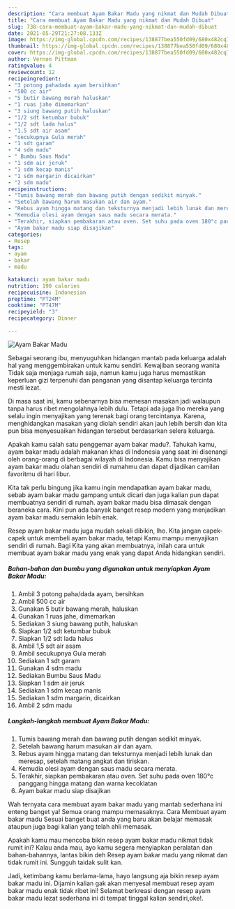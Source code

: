 ```yaml
---
description: "Cara membuat Ayam Bakar Madu yang nikmat dan Mudah Dibuat"
title: "Cara membuat Ayam Bakar Madu yang nikmat dan Mudah Dibuat"
slug: 738-cara-membuat-ayam-bakar-madu-yang-nikmat-dan-mudah-dibuat
date: 2021-05-29T21:27:08.133Z
image: https://img-global.cpcdn.com/recipes/138877bea550fd09/680x482cq70/ayam-bakar-madu-foto-resep-utama.jpg
thumbnail: https://img-global.cpcdn.com/recipes/138877bea550fd09/680x482cq70/ayam-bakar-madu-foto-resep-utama.jpg
cover: https://img-global.cpcdn.com/recipes/138877bea550fd09/680x482cq70/ayam-bakar-madu-foto-resep-utama.jpg
author: Vernon Pittman
ratingvalue: 4
reviewcount: 12
recipeingredient:
- "3 potong pahadada ayam bersihkan"
- "500 cc air"
- "5 butir bawang merah haluskan"
- "1 ruas jahe dimemarkan"
- "3 siung bawang putih haluskan"
- "1/2 sdt ketumbar bubuk"
- "1/2 sdt lada halus"
- "1,5 sdt air asam"
- "secukupnya Gula merah"
- "1 sdt garam"
- "4 sdm madu"
- " Bumbu Saus Madu"
- "1 sdm air jeruk"
- "1 sdm kecap manis"
- "1 sdm margarin dicairkan"
- "2 sdm madu"
recipeinstructions:
- "Tumis bawang merah dan bawang putih dengan sedikit minyak."
- "Setelah bawang harum masukan air dan ayam."
- "Rebus ayam hingga matang dan teksturnya menjadi lebih lunak dan meresap, setelah matang angkat dan tiriskan."
- "Kemudia olesi ayam dengan saus madu secara merata."
- "Terakhir, siapkan pembakaran atau oven. Set suhu pada oven 180°c panggang hingga matang dan warna kecoklatan"
- "Ayam bakar madu siap disajikan"
categories:
- Resep
tags:
- ayam
- bakar
- madu

katakunci: ayam bakar madu 
nutrition: 190 calories
recipecuisine: Indonesian
preptime: "PT24M"
cooktime: "PT47M"
recipeyield: "3"
recipecategory: Dinner

---
```



![Ayam Bakar Madu](https://img-global.cpcdn.com/recipes/138877bea550fd09/680x482cq70/ayam-bakar-madu-foto-resep-utama.jpg)

Sebagai seorang ibu, menyuguhkan hidangan mantab pada keluarga adalah hal yang menggembirakan untuk kamu sendiri. Kewajiban seorang  wanita Tidak saja menjaga rumah saja, namun kamu juga harus memastikan keperluan gizi terpenuhi dan panganan yang disantap keluarga tercinta mesti lezat.

Di masa  saat ini, kamu sebenarnya bisa memesan masakan jadi walaupun tanpa harus ribet mengolahnya lebih dulu. Tetapi ada juga lho mereka yang selalu ingin menyajikan yang terenak bagi orang tercintanya. Karena, menghidangkan masakan yang diolah sendiri akan jauh lebih bersih dan kita pun bisa menyesuaikan hidangan tersebut berdasarkan selera keluarga. 



Apakah kamu salah satu penggemar ayam bakar madu?. Tahukah kamu, ayam bakar madu adalah makanan khas di Indonesia yang saat ini disenangi oleh orang-orang di berbagai wilayah di Indonesia. Kamu bisa menyajikan ayam bakar madu olahan sendiri di rumahmu dan dapat dijadikan camilan favoritmu di hari libur.

Kita tak perlu bingung jika kamu ingin mendapatkan ayam bakar madu, sebab ayam bakar madu gampang untuk dicari dan juga kalian pun dapat membuatnya sendiri di rumah. ayam bakar madu bisa dimasak dengan beraneka cara. Kini pun ada banyak banget resep modern yang menjadikan ayam bakar madu semakin lebih enak.

Resep ayam bakar madu juga mudah sekali dibikin, lho. Kita jangan capek-capek untuk membeli ayam bakar madu, tetapi Kamu mampu menyajikan sendiri di rumah. Bagi Kita yang akan membuatnya, inilah cara untuk membuat ayam bakar madu yang enak yang dapat Anda hidangkan sendiri.

<!--inarticleads1-->

##### Bahan-bahan dan bumbu yang digunakan untuk menyiapkan Ayam Bakar Madu:

1. Ambil 3 potong paha/dada ayam, bersihkan
1. Ambil 500 cc air
1. Gunakan 5 butir bawang merah, haluskan
1. Gunakan 1 ruas jahe, dimemarkan
1. Sediakan 3 siung bawang putih, haluskan
1. Siapkan 1/2 sdt ketumbar bubuk
1. Siapkan 1/2 sdt lada halus
1. Ambil 1,5 sdt air asam
1. Ambil secukupnya Gula merah
1. Sediakan 1 sdt garam
1. Gunakan 4 sdm madu
1. Sediakan  Bumbu Saus Madu
1. Siapkan 1 sdm air jeruk
1. Sediakan 1 sdm kecap manis
1. Sediakan 1 sdm margarin, dicairkan
1. Ambil 2 sdm madu




<!--inarticleads2-->

##### Langkah-langkah membuat Ayam Bakar Madu:

1. Tumis bawang merah dan bawang putih dengan sedikit minyak.
1. Setelah bawang harum masukan air dan ayam.
1. Rebus ayam hingga matang dan teksturnya menjadi lebih lunak dan meresap, setelah matang angkat dan tiriskan.
1. Kemudia olesi ayam dengan saus madu secara merata.
1. Terakhir, siapkan pembakaran atau oven. Set suhu pada oven 180°c panggang hingga matang dan warna kecoklatan
1. Ayam bakar madu siap disajikan




Wah ternyata cara membuat ayam bakar madu yang mantab sederhana ini enteng banget ya! Semua orang mampu memasaknya. Cara Membuat ayam bakar madu Sesuai banget buat anda yang baru akan belajar memasak ataupun juga bagi kalian yang telah ahli memasak.

Apakah kamu mau mencoba bikin resep ayam bakar madu nikmat tidak rumit ini? Kalau anda mau, ayo kamu segera menyiapkan peralatan dan bahan-bahannya, lantas bikin deh Resep ayam bakar madu yang nikmat dan tidak rumit ini. Sungguh taidak sulit kan. 

Jadi, ketimbang kamu berlama-lama, hayo langsung aja bikin resep ayam bakar madu ini. Dijamin kalian gak akan menyesal membuat resep ayam bakar madu enak tidak ribet ini! Selamat berkreasi dengan resep ayam bakar madu lezat sederhana ini di tempat tinggal kalian sendiri,oke!.

